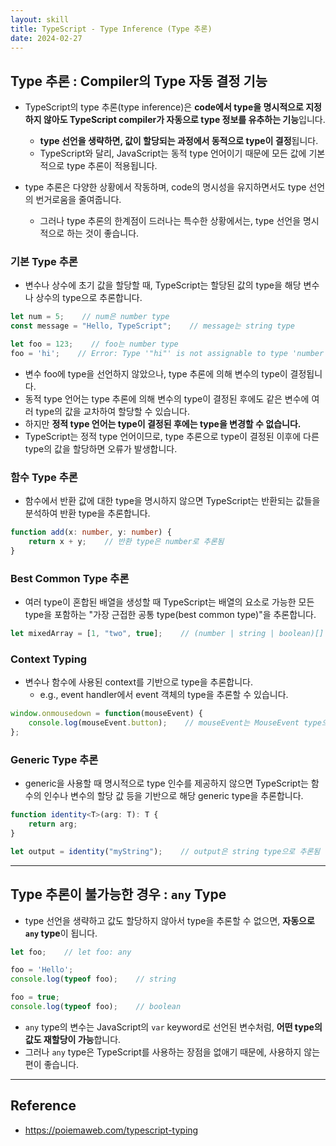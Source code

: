 ```yaml
---
layout: skill
title: TypeScript - Type Inference (Type 추론)
date: 2024-02-27
---
```





## Type 추론 : Compiler의 Type 자동 결정 기능

- TypeScript의 type 추론(type inference)은 **code에서 type을 명시적으로 지정하지 않아도 TypeScript compiler가 자동으로 type 정보를 유추하는 기능**입니다.
    - **type 선언을 생략하면, 값이 할당되는 과정에서 동적으로 type이 결정**됩니다.
    - TypeScript와 달리, JavaScript는 동적 type 언어이기 때문에 모든 값에 기본적으로 type 추론이 적용됩니다.

- type 추론은 다양한 상황에서 작동하며, code의 명시성을 유지하면서도 type 선언의 번거로움을 줄여줍니다.
    - 그러나 type 추론의 한계점이 드러나는 특수한 상황에서는, type 선언을 명시적으로 하는 것이 좋습니다.


### 기본 Type 추론

- 변수나 상수에 초기 값을 할당할 때, TypeScript는 할당된 값의 type을 해당 변수나 상수의 type으로 추론합니다.

```typescript
let num = 5;    // num은 number type
const message = "Hello, TypeScript";    // message는 string type
```

```typescript
let foo = 123;    // foo는 number type
foo = 'hi';    // Error: Type '"hi"' is not assignable to type 'number'.
```

- 변수 foo에 type을 선언하지 않았으나, type 추론에 의해 변수의 type이 결정됩니다.
- 동적 type 언어는 type 추론에 의해 변수의 type이 결정된 후에도 같은 변수에 여러 type의 값을 교차하여 할당할 수 있습니다.
- 하지만 **정적 type 언어는 type이 결정된 후에는 type을 변경할 수 없습니다.**
- TypeScript는 정적 type 언어이므로, type 추론으로 type이 결정된 이후에 다른 type의 값을 할당하면 오류가 발생합니다.


### 함수 Type 추론

- 함수에서 반환 값에 대한 type을 명시하지 않으면 TypeScript는 반환되는 값들을 분석하여 반환 type을 추론합니다.

```typescript
function add(x: number, y: number) {
    return x + y;    // 반환 type은 number로 추론됨
}
```


### Best Common Type 추론

- 여러 type이 혼합된 배열을 생성할 때 TypeScript는 배열의 요소로 가능한 모든 type을 포함하는 "가장 근접한 공통 type(best common type)"을 추론합니다.

```typescript
let mixedArray = [1, "two", true];    // (number | string | boolean)[] type으로 추론됨
```


### Context Typing

- 변수나 함수에 사용된 context를 기반으로 type을 추론합니다.
    - e.g., event handler에서 event 객체의 type을 추론할 수 있습니다.

```typescript
window.onmousedown = function(mouseEvent) {
    console.log(mouseEvent.button);    // mouseEvent는 MouseEvent type으로 추론됨
};
```


### Generic Type 추론

- generic을 사용할 때 명시적으로 type 인수를 제공하지 않으면 TypeScript는 함수의 인수나 변수의 할당 값 등을 기반으로 해당 generic type을 추론합니다.

```typescript
function identity<T>(arg: T): T {
    return arg;
}

let output = identity("myString");    // output은 string type으로 추론됨
```




---




## Type 추론이 불가능한 경우 : `any` Type

- type 선언을 생략하고 값도 할당하지 않아서 type을 추론할 수 없으면, **자동으로 `any` type**이 됩니다.

```typescript
let foo;    // let foo: any

foo = 'Hello';
console.log(typeof foo);    // string

foo = true;
console.log(typeof foo);    // boolean
```

- `any` type의 변수는 JavaScript의 `var` keyword로 선언된 변수처럼, **어떤 type의 값도 재할당이 가능**합니다.
- 그러나 `any` type은 TypeScript를 사용하는 장점을 없애기 때문에, 사용하지 않는 편이 좋습니다.




---




## Reference

- <https://poiemaweb.com/typescript-typing>
